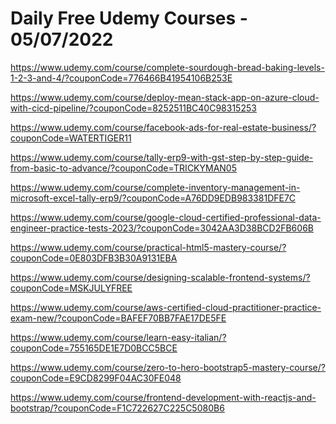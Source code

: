 # Daily Free Udemy Courses - 05/07/2022

https://www.udemy.com/course/complete-sourdough-bread-baking-levels-1-2-3-and-4/?couponCode=776466B41954106B253E
https://www.udemy.com/course/deploy-mean-stack-app-on-azure-cloud-with-cicd-pipeline/?couponCode=8252511BC40C98315253
https://www.udemy.com/course/facebook-ads-for-real-estate-business/?couponCode=WATERTIGER11
https://www.udemy.com/course/tally-erp9-with-gst-step-by-step-guide-from-basic-to-advance/?couponCode=TRICKYMAN05
https://www.udemy.com/course/complete-inventory-management-in-microsoft-excel-tally-erp9/?couponCode=A76DD9EDB983381DFE7C
https://www.udemy.com/course/google-cloud-certified-professional-data-engineer-practice-tests-2023/?couponCode=3042AA3D38BCD2FB606B
https://www.udemy.com/course/practical-html5-mastery-course/?couponCode=0E803DFB3B30A9131EBA
https://www.udemy.com/course/designing-scalable-frontend-systems/?couponCode=MSKJULYFREE
https://www.udemy.com/course/aws-certified-cloud-practitioner-practice-exam-new/?couponCode=BAFEF70BB7FAE17DE5FE
https://www.udemy.com/course/learn-easy-italian/?couponCode=755165DE1E7D0BCC5BCE
https://www.udemy.com/course/zero-to-hero-bootstrap5-mastery-course/?couponCode=E9CD8299F04AC30FE048
https://www.udemy.com/course/frontend-development-with-reactjs-and-bootstrap/?couponCode=F1C722627C225C5080B6

